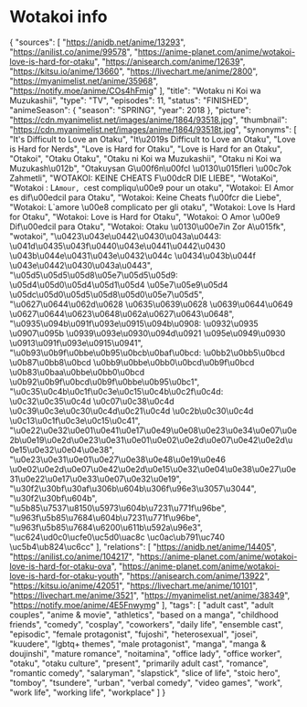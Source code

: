 # Wotakoi info

  {
   "sources": [
    "https://anidb.net/anime/13293",
    "https://anilist.co/anime/99578",
    "https://anime-planet.com/anime/wotakoi-love-is-hard-for-otaku",
    "https://anisearch.com/anime/12639",
    "https://kitsu.io/anime/13660",
    "https://livechart.me/anime/2800",
    "https://myanimelist.net/anime/35968",
    "https://notify.moe/anime/COs4hFmig"
   ],
   "title": "Wotaku ni Koi wa Muzukashii",
   "type": "TV",
   "episodes": 11,
   "status": "FINISHED",
   "animeSeason": {
    "season": "SPRING",
    "year": 2018
   },
   "picture": "https://cdn.myanimelist.net/images/anime/1864/93518.jpg",
   "thumbnail": "https://cdn.myanimelist.net/images/anime/1864/93518t.jpg",
   "synonyms": [
    "It's Difficult to Love an Otaku",
    "It\u2019s Difficult to Love an Otaku",
    "Love is Hard for Nerds",
    "Love is Hard for Otaku",
    "Love is Hard for an Otaku",
    "Otakoi",
    "Otaku Otaku",
    "Otaku ni Koi wa Muzukashii",
    "Otaku ni Koi wa Muzukash\u012b",
    "Otakuysan G\u00f6n\u00fcl \u0130\u015fleri \u00c7ok Zahmetli",
    "WOTAKOI: KEINE CHEATS F\u00dcR DIE LIEBE",
    "WotaKoi",
    "Wotakoi : L`Amour, c`est compliqu\u00e9 pour un otaku",
    "Wotakoi: El Amor es dif\u00edcil para Otaku",
    "Wotakoi: Keine Cheats f\u00fcr die Liebe",
    "Wotakoi: L`amore \u00e8 complicato per gli otaku",
    "Wotakoi: Love Is Hard for Otaku",
    "Wotakoi: Love is Hard for Otaku",
    "Wotakoi: O Amor \u00e9 Dif\u00edcil para Otaku",
    "Wotakoi: Otaku \u0130\u00e7in Zor A\u015fk",
    "wotakoi",
    "\u0423\u043e\u0442\u0430\u043a\u0443: \u041d\u0435\u043f\u0440\u043e\u0441\u0442\u0430 \u043b\u044e\u0431\u043e\u0432\u044c \u0434\u043b\u044f \u043e\u0442\u0430\u043a\u0443",
    "\u05d5\u05d5\u05d8\u05e7\u05d5\u05d9: \u05d4\u05d0\u05d4\u05d1\u05d4 \u05e7\u05e9\u05d4 \u05dc\u05d0\u05d5\u05d8\u05d0\u05e7\u05d5",
    "\u0627\u0644\u062d\u0628 \u0635\u0639\u0628 \u0639\u0644\u0649 \u0627\u0644\u0623\u0648\u062a\u0627\u0643\u0648",
    "\u0935\u094b\u091f\u093e\u0915\u094b\u0908: \u0932\u0935 \u0907\u095b \u0939\u093e\u0930\u094d\u0921 \u095e\u0949\u0930 \u0913\u091f\u093e\u0915\u0941",
    "\u0b93\u0b9f\u0bbe\u0b95\u0bcb\u0baf\u0bcd: \u0bb2\u0bb5\u0bcd \u0b87\u0bb8\u0bcd \u0bb9\u0bbe\u0bb0\u0bcd\u0b9f\u0bcd \u0b83\u0baa\u0bbe\u0bb0\u0bcd \u0b92\u0b9f\u0bcd\u0b9f\u0bbe\u0b95\u0bc1",
    "\u0c35\u0c4b\u0c1f\u0c3e\u0c15\u0c4b\u0c2f\u0c4d: \u0c32\u0c35\u0c4d \u0c07\u0c38\u0c4d \u0c39\u0c3e\u0c30\u0c4d\u0c21\u0c4d \u0c2b\u0c30\u0c4d \u0c13\u0c1f\u0c3e\u0c15\u0c41",
    "\u0e22\u0e32\u0e01\u0e41\u0e17\u0e49\u0e08\u0e23\u0e34\u0e07\u0e2b\u0e19\u0e2d\u0e23\u0e31\u0e01\u0e02\u0e2d\u0e07\u0e42\u0e2d\u0e15\u0e32\u0e04\u0e38",
    "\u0e23\u0e31\u0e01\u0e27\u0e38\u0e48\u0e19\u0e46 \u0e02\u0e2d\u0e07\u0e42\u0e2d\u0e15\u0e32\u0e04\u0e38\u0e27\u0e31\u0e22\u0e17\u0e33\u0e07\u0e32\u0e19",
    "\u30f2\u30bf\u30af\u306b\u604b\u306f\u96e3\u3057\u3044",
    "\u30f2\u30bf\u604b",
    "\u5b85\u7537\u8150\u5973\u604b\u7231\u771f\u96be",
    "\u963f\u5b85\u7684\u604b\u7231\u771f\u96be",
    "\u963f\u5b85\u7684\u6200\u611b\u592a\u96e3",
    "\uc624\ud0c0\ucfe0\uc5d0\uac8c \uc0ac\ub791\uc740 \uc5b4\ub824\uc6cc"
   ],
   "relations": [
    "https://anidb.net/anime/14405",
    "https://anilist.co/anime/104217",
    "https://anime-planet.com/anime/wotakoi-love-is-hard-for-otaku-ova",
    "https://anime-planet.com/anime/wotakoi-love-is-hard-for-otaku-youth",
    "https://anisearch.com/anime/13922",
    "https://kitsu.io/anime/42051",
    "https://livechart.me/anime/10101",
    "https://livechart.me/anime/3521",
    "https://myanimelist.net/anime/38349",
    "https://notify.moe/anime/4E5Fnwymg"
   ],
   "tags": [
    "adult cast",
    "adult couples",
    "anime & movie",
    "athletics",
    "based on a manga",
    "childhood friends",
    "comedy",
    "cosplay",
    "coworkers",
    "daily life",
    "ensemble cast",
    "episodic",
    "female protagonist",
    "fujoshi",
    "heterosexual",
    "josei",
    "kuudere",
    "lgbtq+ themes",
    "male protagonist",
    "manga",
    "manga & doujinshi",
    "mature romance",
    "noitamina",
    "office lady",
    "office worker",
    "otaku",
    "otaku culture",
    "present",
    "primarily adult cast",
    "romance",
    "romantic comedy",
    "salaryman",
    "slapstick",
    "slice of life",
    "stoic hero",
    "tomboy",
    "tsundere",
    "urban",
    "verbal comedy",
    "video games",
    "work",
    "work life",
    "working life",
    "workplace"
   ]
  }